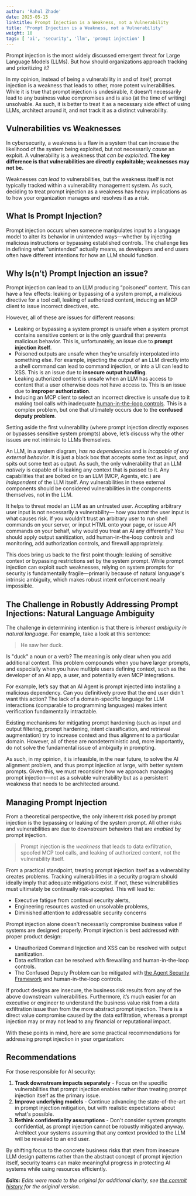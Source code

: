 ```yaml
---
author: 'Rahul Zhade'
date: 2025-05-15
linktitle: Prompt Injection is a Weakness, not a Vulnerability
title: 'Prompt Injection is a Weakness, not a Vulnerability'
weight: 10
tags: [ 'ai', 'security', 'llm', 'prompt injection' ]
---
```


Prompt injection is the most widely discussed emergent threat for Large Language Models (LLMs). But how should organizations approach tracking and prioritizing it?

In my opinion, instead of being a vulnerability in and of itself, prompt injection is a weakness that leads to other, more potent vulnerabilities. While it is true that prompt injection is undesirable, it doesn’t necessarily lead to any business value compromises and is also (at the time of writing) unsolvable. As such, it is better to treat it as a necessary side effect of using LLMs, architect around it, and not track it as a distinct vulnerability.

## Vulnerabilities vs Weaknesses
In cybersecurity, a weakness is a flaw in a system that can increase the likelihood of the system being exploited, but not necessarily *cause* an exploit. A vulnerability is a weakness that *can be exploited*. **The key difference is that vulnerabilities are directly exploitable; weaknesses may not be.**

Weaknesses *can lead to* vulnerabilities, but the weakness itself is not typically tracked within a vulnerability management system. As such, deciding to treat prompt injection as a weakness has heavy implications as to how your organization manages and resolves it as a risk. 

## What Is Prompt Injection?
Prompt injection occurs when someone manipulates input to a language model to alter its behavior in unintended ways—whether by injecting malicious instructions or bypassing established controls. The challenge lies in defining what "unintended" actually means, as developers and end users often have different intentions for how an LLM should function.

## Why Is(n’t) Prompt Injection an issue?
Prompt injection can lead to an LLM producing “poisoned” content. This can have a few effects: leaking or bypassing of a system prompt, a malicious directive for a tool call, leaking of authorized content, inducing an MCP client to issue incorrect directives, etc.

However, all of these are issues for different reasons:
* Leaking or bypassing a system prompt is unsafe when a system prompt contains sensitive content or is the only guardrail that prevents malicious behavior. This is, unfortunately, an issue due to **prompt injection itself**.
* Poisoned outputs are unsafe when they’re unsafely interpolated into something else. For example, injecting the output of an LLM directly into a shell command can lead to command injection, or into a UI can lead to XSS. This is an issue due to **insecure output handling**.
* Leaking authorized content is unsafe when an LLM has access to content that a user otherwise does not have access to. This is an issue due to **improper authorization**.
* Inducing an MCP client to select an incorrect directive is unsafe due to it making tool calls with inadequate [human-in-the-loop controls](https://en.wikipedia.org/wiki/Human-in-the-loop). This is a complex problem, but one that ultimately occurs due to the **confused deputy problem**. 

Setting aside the first vulnerability (where prompt injection directly exposes or bypasses sensitive system prompts) above, let’s discuss why the other issues are not intrinsic to LLMs themselves.

An LLM, in a system diagram, *has no dependencies* and is *incapable of any external behavior*. It is just a black box that accepts some text as input, and spits out some text as output. As such, the only vulnerability that an LLM *natively* is capable of is leaking any context that is passed to it. Any capabilities that are bolted on to an LLM (MCP, Agents, etc.) are *independent* of the LLM itself. Any vulnerabilities in these external components should be considered vulnerabilities in the components themselves, not in the LLM.

It helps to threat model an LLM as an untrusted user. Accepting arbitrary user input is not necessarily a vulnerability— how you *treat* the user input is what causes risk. If you wouldn’t trust an arbitrary user to run shell commands on your server, or input HTML onto your page, or issue API commands on your behalf, why would you treat an AI any differently? You should apply output sanitization, add human-in-the-loop controls and monitoring, add authorization controls, and firewall appropriately. 

This does bring us back to the first point though: leaking of sensitive context or bypassing restrictions set by the system prompt. While prompt injection can exploit such weaknesses, relying on system prompts for security is fundamentally fragile—primarily because of natural language's intrinsic ambiguity, which makes robust intent enforcement nearly impossible.

## The Challenge in Robustly Addressing Prompt Injections: Natural Language Ambiguity
The challenge in determining intention is that there is *inherent ambiguity in natural language*. For example, take a look at this sentence:

> He saw her duck.

Is "duck" a noun or a verb? The meaning is only clear when you add additional context. This problem compounds when you have larger prompts, and especially when you have multiple users defining context, such as the developer of an AI app, a user, and potentially even MCP integrations.

For example, let’s say that an AI Agent is prompt injected into installing a malicious dependency. Can you definitively prove that the end user didn’t want this action? The lack of a domain-specific language for LLM interactions (comparable to programming languages) makes intent verification fundamentally intractable.

Existing mechanisms for mitigating prompt hardening (such as input and output filtering, prompt hardening, intent classification, and retrieval augmentation) try to increase context and thus alignment to a particular domain. However, all of these are nondeterministic and, more importantly, do not solve the fundamental issue of ambiguity in prompting.

As such, in my opinion, it is infeasible, in the near future, to solve the AI alignment problem, and thus prompt injection at large, with better system prompts. Given this, we must reconsider how we approach managing prompt injection—not as a solvable vulnerability but as a persistent weakness that needs to be architected around.

## Managing Prompt Injection
From a theoretical perspective, the only inherent risk posed by prompt injection is the bypassing or leaking of the system prompt. All other risks and vulnerabilities are due to downstream behaviors that are *enabled* by prompt injection. 

> Prompt injection is the *weakness* that leads to data exfiltration, spoofed MCP tool calls, and leaking of authorized content, not the vulnerability itself.

From a practical standpoint, treating prompt injection itself as a vulnerability creates problems. Tracking vulnerabilities in a security program should ideally imply that adequate mitigations exist. If not, these vulnerabilities must ultimately be continually risk-accepted. This will lead to:
* Executive fatigue from continual security alerts,
* Engineering resources wasted on unsolvable problems,
* Diminished attention to addressable security concerns

Prompt injection alone doesn't necessarily compromise business value if systems are designed properly. Prompt injection is best addressed with proper product design:

* Unauthorized Command Injection and XSS can be resolved with output sanitization.
* Data exfiltration can be resolved with firewalling and human-in-the-loop controls.
* The Confused Deputy Problem can be mitigated with [the Agent Security Framework](https://medium.com/data-science-collective/mcp-is-a-security-nightmare-heres-how-the-agent-security-framework-fixes-it-fd419fdfaf4e) and human-in-the-loop controls.

If product designs are insecure, the business risk results from any of the above downstream vulnerabilities. Furthermore, it’s much easier for an executive or engineer to understand the business value risk from a data exfiltration issue than from the more abstract prompt injection. There is a direct value compromise caused by the data exfiltration, whereas a prompt injection may or may not lead to any financial or reputational impact.

With these points in mind, here are some practical recommendations for addressing prompt injection in your organization:

## Recommendations

For those responsible for AI security:
1. **Track downstream impacts separately** - Focus on the specific vulnerabilities that prompt injection enables rather than treating prompt injection itself as the primary issue.
2. **Improve underlying models** - Continue advancing the state-of-the-art in prompt injection mitigation, but with realistic expectations about what's possible.
3. **Rethink confidentiality assumptions** - Don't consider system prompts confidential, as prompt injection cannot be robustly mitigated anyway. Architect your systems assuming that any context provided to the LLM will be revealed to an end user.

By shifting focus to the concrete business risks that stem from insecure LLM design patterns rather than the abstract concept of prompt injection itself, security teams can make meaningful progress in protecting AI systems while using resources efficiently.

_**Edits:** Edits were made to the original for additional clarity, see [the commit history](https://github.com/rzhade3/blog/commits/main/) for the original version._

